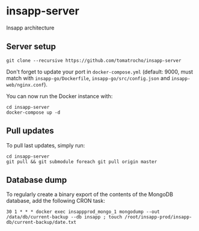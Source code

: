 # insapp-server

Insapp architecture

## Server setup

    git clone --recursive https://github.com/tomatrocho/insapp-server

Don't forget to update your port in `docker-compose.yml` (default: 9000, must match with `insapp-go/Dockerfile`, `insapp-go/src/config.json` and `insapp-web/nginx.conf`).

You can now run the Docker instance with:

    cd insapp-server
    docker-compose up -d

## Pull updates

To pull last updates, simply run:

    cd insapp-server
    git pull && git submodule foreach git pull origin master

## Database dump

To regularly create a binary export of the contents of the MongoDB database, add the following CRON task:

    30 1 * * * docker exec insappprod_mongo_1 mongodump --out /data/db/current-backup --db insapp ; touch /root/insapp-prod/insapp-db/current-backup/date.txt
